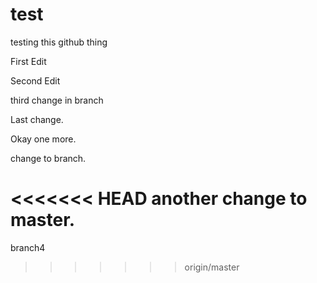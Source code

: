 # test
testing this github thing

First Edit

Second Edit

third change in branch

Last change.

Okay one more.

change to branch.


<<<<<<< HEAD
another change to master.
=======
branch4
>>>>>>> origin/master
